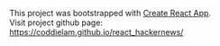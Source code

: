 This project was bootstrapped with [Create React App](https://github.com/facebook/create-react-app).
<br>
Visit project github page:<br>
<https://coddielam.github.io/react_hackernews/>
